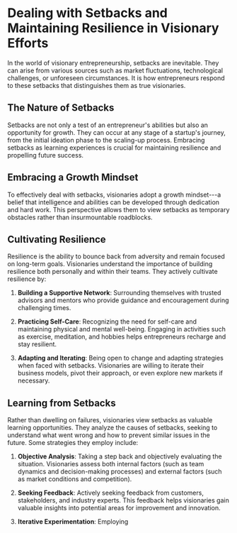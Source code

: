Dealing with Setbacks and Maintaining Resilience in Visionary Efforts
================================================================================

In the world of visionary entrepreneurship, setbacks are inevitable. They can arise from various sources such as market fluctuations, technological challenges, or unforeseen circumstances. It is how entrepreneurs respond to these setbacks that distinguishes them as true visionaries.

The Nature of Setbacks
----------------------

Setbacks are not only a test of an entrepreneur's abilities but also an opportunity for growth. They can occur at any stage of a startup's journey, from the initial ideation phase to the scaling-up process. Embracing setbacks as learning experiences is crucial for maintaining resilience and propelling future success.

Embracing a Growth Mindset
--------------------------

To effectively deal with setbacks, visionaries adopt a growth mindset---a belief that intelligence and abilities can be developed through dedication and hard work. This perspective allows them to view setbacks as temporary obstacles rather than insurmountable roadblocks.

Cultivating Resilience
----------------------

Resilience is the ability to bounce back from adversity and remain focused on long-term goals. Visionaries understand the importance of building resilience both personally and within their teams. They actively cultivate resilience by:

1. **Building a Supportive Network**: Surrounding themselves with trusted advisors and mentors who provide guidance and encouragement during challenging times.

2. **Practicing Self-Care**: Recognizing the need for self-care and maintaining physical and mental well-being. Engaging in activities such as exercise, meditation, and hobbies helps entrepreneurs recharge and stay resilient.

3. **Adapting and Iterating**: Being open to change and adapting strategies when faced with setbacks. Visionaries are willing to iterate their business models, pivot their approach, or even explore new markets if necessary.

Learning from Setbacks
----------------------

Rather than dwelling on failures, visionaries view setbacks as valuable learning opportunities. They analyze the causes of setbacks, seeking to understand what went wrong and how to prevent similar issues in the future. Some strategies they employ include:

1. **Objective Analysis**: Taking a step back and objectively evaluating the situation. Visionaries assess both internal factors (such as team dynamics and decision-making processes) and external factors (such as market conditions and competition).

2. **Seeking Feedback**: Actively seeking feedback from customers, stakeholders, and industry experts. This feedback helps visionaries gain valuable insights into potential areas for improvement and innovation.

3. **Iterative Experimentation**: Employing

